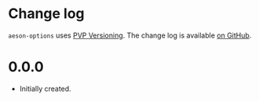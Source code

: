 Change log
==========

`aeson-options` uses [PVP Versioning][1].
The change log is available [on GitHub][2].

0.0.0
=====

* Initially created.

[1]: https://pvp.haskell.org
[2]: https://github.com/serokell/aeson-options/releases
